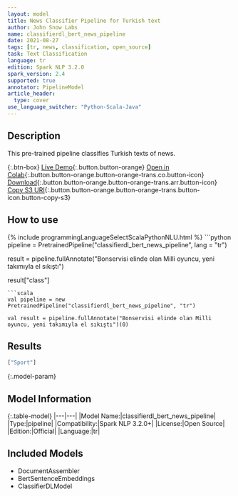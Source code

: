 ```yaml
---
layout: model
title: News Classifier Pipeline for Turkish text
author: John Snow Labs
name: classifierdl_bert_news_pipeline
date: 2021-08-27
tags: [tr, news, classification, open_source]
task: Text Classification
language: tr
edition: Spark NLP 3.2.0
spark_version: 2.4
supported: true
annotator: PipelineModel
article_header:
  type: cover
use_language_switcher: "Python-Scala-Java"
---
```


## Description

This pre-trained pipeline classifies Turkish texts of news.

{:.btn-box}
[Live Demo](https://demo.johnsnowlabs.com/public/CLASSIFICATION_TR_NEWS/){:.button.button-orange}
[Open in Colab](https://colab.research.google.com/github/JohnSnowLabs/spark-nlp-workshop/blob/master/tutorials/streamlit_notebooks/CLASSIFICATION_TR_NEWS.ipynb){:.button.button-orange.button-orange-trans.co.button-icon}
[Download](https://s3.amazonaws.com/auxdata.johnsnowlabs.com/public/models/classifierdl_bert_news_pipeline_tr_3.2.0_2.4_1630061137177.zip){:.button.button-orange.button-orange-trans.arr.button-icon}
[Copy S3 URI](s3://auxdata.johnsnowlabs.com/public/models/classifierdl_bert_news_pipeline_tr_3.2.0_2.4_1630061137177.zip){:.button.button-orange.button-orange-trans.button-icon.button-copy-s3}

## How to use



<div class="tabs-box" markdown="1">
{% include programmingLanguageSelectScalaPythonNLU.html %}
```python
pipeline = PretrainedPipeline("classifierdl_bert_news_pipeline", lang = "tr")

result = pipeline.fullAnnotate("Bonservisi elinde olan Milli oyuncu, yeni takımıyla el sıkıştı")

result["class"]
```
```scala
val pipeline = new PretrainedPipeline("classifierdl_bert_news_pipeline", "tr")

val result = pipeline.fullAnnotate("Bonservisi elinde olan Milli oyuncu, yeni takımıyla el sıkıştı")(0)
```
</div>

## Results

```bash
["Sport"]
```

{:.model-param}
## Model Information

{:.table-model}
|---|---|
|Model Name:|classifierdl_bert_news_pipeline|
|Type:|pipeline|
|Compatibility:|Spark NLP 3.2.0+|
|License:|Open Source|
|Edition:|Official|
|Language:|tr|

## Included Models

- DocumentAssembler
- BertSentenceEmbeddings
- ClassifierDLModel